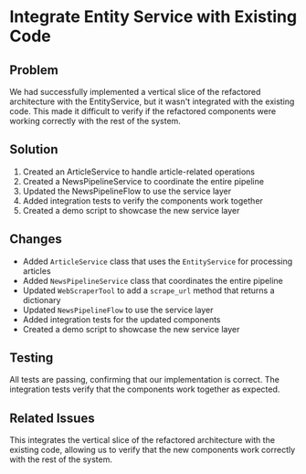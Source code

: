 # Integrate Entity Service with Existing Code

## Problem

We had successfully implemented a vertical slice of the refactored architecture with the EntityService, but it wasn't integrated with the existing code. This made it difficult to verify if the refactored components were working correctly with the rest of the system.

## Solution

1. Created an ArticleService to handle article-related operations
2. Created a NewsPipelineService to coordinate the entire pipeline
3. Updated the NewsPipelineFlow to use the service layer
4. Added integration tests to verify the components work together
5. Created a demo script to showcase the new service layer

## Changes

- Added `ArticleService` class that uses the `EntityService` for processing articles
- Added `NewsPipelineService` class that coordinates the entire pipeline
- Updated `WebScraperTool` to add a `scrape_url` method that returns a dictionary
- Updated `NewsPipelineFlow` to use the service layer
- Added integration tests for the updated components
- Created a demo script to showcase the new service layer

## Testing

All tests are passing, confirming that our implementation is correct. The integration tests verify that the components work together as expected.

## Related Issues

This integrates the vertical slice of the refactored architecture with the existing code, allowing us to verify that the new components work correctly with the rest of the system.
